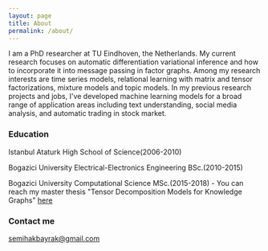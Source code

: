 ```yaml
---
layout: page
title: About
permalink: /about/
---
```


I am a PhD researcher at TU Eindhoven, the Netherlands. My current research focuses on automatic differentiation variational inference and how to incorporate it into message passing in factor graphs. Among my research interests are time series models, relational learning with matrix and tensor factorizations, mixture models and topic models. In my previous research projects and jobs, I've developed machine learning models for a broad range of application areas including text understanding, social media analysis, and automatic trading in stock market.

### Education

Istanbul Ataturk High School of Science(2006-2010)

Bogazici University Electrical-Electronics Engineering BSc.(2010-2015)

Bogazici University Computational Science MSc.(2015-2018) - You can reach my master thesis "Tensor Decomposition Models for Knowledge Graphs" [here](https://semihakbayrak.github.io/assets/Thesis_Knowledge_Graph__SCPF.pdf)

### Contact me

[semihakbayrak@gmail.com](mailto:email@domain.com)
